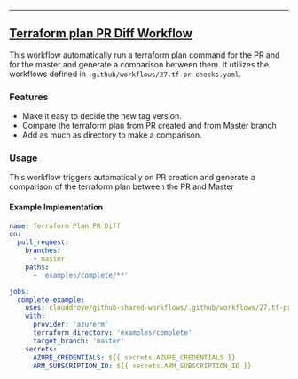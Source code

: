 
---

## [Terraform plan PR Diff Workflow](https://github.com/clouddrove/github-shared-workflows/blob/master/.github/workflows/27.tf-pr-checks.yml)

This workflow automatically run a terraform plan command for the PR and for the master and generate a comparison between them. It utilizes the workflows defined in `.github/workflows/27.tf-pr-checks.yaml`.

### Features
- Make it easy to decide the new tag version.
- Compare the terraform plan from PR created and from Master branch
- Add as much as directory to make a comparison.

### Usage
This workflow triggers automatically on PR creation and generate a comparison of the terraform plan between the PR and Master

#### Example Implementation
```yaml
name: Terraform Plan PR Diff
on:
  pull_request:
    branches:
      - master
    paths:
      - 'examples/complete/**'

jobs:
  complete-example:
    uses: clouddrove/github-shared-workflows/.github/workflows/27.tf-pr-checks.yaml@tf-master
    with:
      provider: 'azurerm'
      terraform_directory: 'examples/complete'
      target_branch: 'master'
    secrets:
      AZURE_CREDENTIALS: ${{ secrets.AZURE_CREDENTIALS }}
      ARM_SUBSCRIPTION_ID: ${{ secrets.ARM_SUBSCRIPTION_ID }}
```